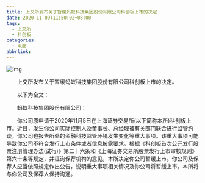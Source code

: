 ```yaml
---
title: 上交所发布关于暂缓蚂蚁科技集团股份有限公司科创板上市的决定
date: 2020-11-09T11:50:02+08:00
tags:
  - 上交所
  - 科创板
categories:
  - 电商
abbrlink:
---
```


![img](https://cdn.jsdelivr.net/gh/yakeing/Documentation@main/Hexo/images/3163-kcieywa0719188.png)

　　上交所发布关于暂缓蚂蚁科技集团股份有限公司科创板上市的决定。

　　以下为全文：

　　蚂蚁科技集团股份有限公司：

　　你公司原申请于2020年11月5日在上海证券交易所(以下简称本所)科创板上市。近日，发生你公司实际控制人及董事长、总经理被有关部门联合进行监管约谈，你公司也报告所处的金融科技监管环境发生变化等重大事项。该重大事项可能导致你公司不符合发行上市条件或者信息披露要求。根据《科创板首次公开发行股票注册管理办法(试行)》第二十六条和《上海证券交易所股票发行上市审核规则》第六十条等规定，并征询保荐机构的意见，本所决定你公司暂缓上市。你公司及保荐人应当依照规定作出公告，说明重大事项相关情况及你公司将暂缓上市。本所将与你公司及保荐人保持沟通。